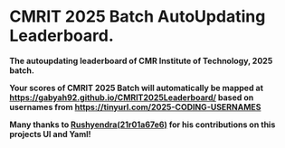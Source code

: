 # CMRIT 2025 Batch AutoUpdating Leaderboard.

**The autoupdating leaderboard of CMR Institute of Technology, 2025 batch.**

**Your scores of CMRIT 2025 Batch will automatically be mapped at https://gabyah92.github.io/CMRIT2025Leaderboard/ based on usernames from https://tinyurl.com/2025-CODING-USERNAMES**

**Many thanks to [Rushyendra(21r01a67e6)](https://github.com/dog-broad) for his contributions on this projects UI and Yaml!**

